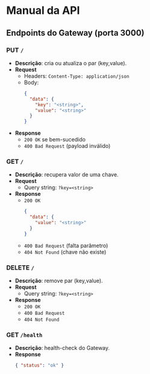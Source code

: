 # Manual da API

## Endpoints do Gateway (porta 3000)

### PUT `/`
- **Descrição**: cria ou atualiza o par (key,value).
- **Request**  
  - Headers: `Content-Type: application/json`  
  - Body:
    ```json
    {
      "data": {
        "key": "<string>",
        "value": "<string>"
      }
    }
    ```
- **Response**  
  - `200 OK` se bem-sucedido  
  - `400 Bad Request` (payload inválido)

### GET `/`
- **Descrição**: recupera valor de uma chave.
- **Request**  
  - Query string: `?key=<string>`
- **Response**  
  - `200 OK`  
    ```json
    {
      "data": {
        "value": "<string>"
      }
    }
    ```
  - `400 Bad Request` (falta parâmetro)  
  - `404 Not Found` (chave não existe)

### DELETE `/`
- **Descrição**: remove par (key,value).
- **Request**  
  - Query string: `?key=<string>`
- **Response**  
  - `200 OK`  
  - `400 Bad Request`  
  - `404 Not Found`

### GET `/health`
- **Descrição**: health-check do Gateway.
- **Response**  
  ```json
  { "status": "ok" }
